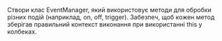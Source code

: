 
Створи клас EventManager, який використовує методи для обробки різних подій (наприклад, on, off, trigger). Забезпеч, щоб кожен метод зберігав правильний контекст виконання при використанні this у колбеках.
